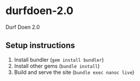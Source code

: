 # durfdoen-2.0
Durf Doen 2.0

## Setup instructions

1. Install bundler (`gem install bundler`)
2. Install other gems (`bundle install`)
3. Build and serve the site (`bundle exec nanoc live`)
